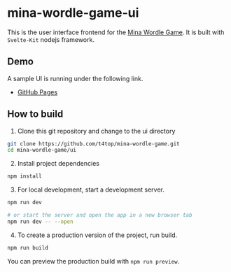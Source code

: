# mina-wordle-game-ui

This is the user interface frontend for the [Mina Wordle Game](/). It is built with `Svelte-Kit` nodejs framework.

## Demo

A sample UI is running under the following link.

- [GitHub Pages](https://t4top.github.io/mina-wordle-game/index.html)

## How to build

1. Clone this git repository and change to the ui directory

```bash
git clone https://github.com/t4top/mina-wordle-game.git
cd mina-wordle-game/ui
```

2. Install project dependencies

```bash
npm install
```

3. For local development, start a development server.

```bash
npm run dev

# or start the server and open the app in a new browser tab
npm run dev -- --open
```

4. To create a production version of the project, run build.

```bash
npm run build
```

You can preview the production build with `npm run preview`.
